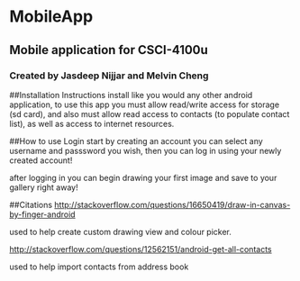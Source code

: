 # MobileApp
## Mobile application for CSCI-4100u
### Created by Jasdeep Nijjar and Melvin Cheng 

##Installation Instructions
install like you would any other android application,
to use this app you must allow read/write access for storage (sd card), and
also must allow read access to contacts (to populate contact list),
as well as access to internet resources.

##How to use
Login start by creating an account you can select any username and passsword you wish,
then you can log in using your newly created account!

after logging in you can begin drawing your first image and save to your gallery right away!

##Citations 
http://stackoverflow.com/questions/16650419/draw-in-canvas-by-finger-android

used to help create custom drawing view and colour picker.

http://stackoverflow.com/questions/12562151/android-get-all-contacts

used to help import contacts from address book
